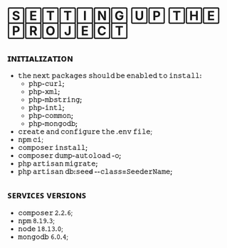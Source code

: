 # 🅂🄴🅃🅃🄸🄽🄶 🅄🄿 🅃🄷🄴 🄿🅁🄾🄹🄴🄲🅃

## ɪɴɪᴛɪᴀʟɪᴢᴀᴛɪᴏɴ
- **𝚝𝚑𝚎 𝚗𝚎𝚡𝚝 𝚙𝚊𝚌𝚔𝚊𝚐𝚎𝚜 𝚜𝚑𝚘𝚞𝚕𝚍 𝚋𝚎 𝚎𝚗𝚊𝚋𝚕𝚎𝚍 𝚝𝚘 𝚒𝚗𝚜𝚝𝚊𝚕𝚕:** 
   - **𝚙𝚑𝚙-𝚌𝚞𝚛𝚕;** 
   - **𝚙𝚑𝚙-𝚡𝚖𝚕;**
   - **𝚙𝚑𝚙-𝚖𝚋𝚜𝚝𝚛𝚒𝚗𝚐;** 
   - **𝚙𝚑𝚙-𝚒𝚗𝚝𝚕;** 
   - **𝚙𝚑𝚙-𝚌𝚘𝚖𝚖𝚘𝚗;** 
   - **𝚙𝚑𝚙-𝚖𝚘𝚗𝚐𝚘𝚍𝚋;**
- **𝚌𝚛𝚎𝚊𝚝𝚎 𝚊𝚗𝚍 𝚌𝚘𝚗𝚏𝚒𝚐𝚞𝚛𝚎 𝚝𝚑𝚎 .𝚎𝚗𝚟 𝚏𝚒𝚕𝚎**;
- **𝚗𝚙𝚖 𝚌𝚒**;
- **𝚌𝚘𝚖𝚙𝚘𝚜𝚎𝚛 𝚒𝚗𝚜𝚝𝚊𝚕𝚕;** 
- **𝚌𝚘𝚖𝚙𝚘𝚜𝚎𝚛 𝚍𝚞𝚖𝚙-𝚊𝚞𝚝𝚘𝚕𝚘𝚊𝚍 -𝚘;** 
- **𝚙𝚑𝚙 𝚊𝚛𝚝𝚒𝚜𝚊𝚗 𝚖𝚒𝚐𝚛𝚊𝚝𝚎;** 
- **𝚙𝚑𝚙 𝚊𝚛𝚝𝚒𝚜𝚊𝚗 𝚍𝚋:𝚜𝚎𝚎d --𝚌𝚕𝚊𝚜𝚜=𝚂𝚎𝚎𝚍𝚎𝚛𝙽𝚊𝚖𝚎;**

## ꜱᴇʀᴠɪᴄᴇꜱ ᴠᴇʀꜱɪᴏɴꜱ
- **𝚌𝚘𝚖𝚙𝚘𝚜𝚎𝚛 𝟸.𝟸.𝟼**; 
- **𝚗𝚙𝚖 𝟾.𝟷𝟿.𝟹**; 
- **𝚗𝚘𝚍𝚎 𝟷𝟾.𝟷𝟹.𝟶**; 
- **𝚖𝚘𝚗𝚐𝚘𝚍𝚋 𝟼.𝟶.𝟺**;